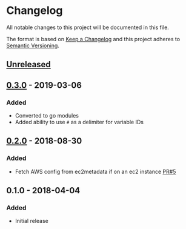 # Changelog
All notable changes to this project will be documented in this file.

The format is based on [Keep a Changelog](http://keepachangelog.com/en/1.0.0/)
and this project adheres to [Semantic Versioning](http://semver.org/spec/v2.0.0.html).

## [Unreleased]

## [0.3.0] - 2019-03-06
### Added
- Converted to go modules
- Added ability to use `#` as a delimiter for variable IDs

## [0.2.0] - 2018-08-30
### Added
- Fetch AWS config from ec2metadata if on an ec2 instance [PR#5](https://github.com/cyberark/summon-aws-secrets/pull/5)

## 0.1.0 - 2018-04-04
### Added
- Initial release

[Unreleased]: https://github.com/cyberark/conjur-api-go/compare/v0.3.0...HEAD
[0.3.0]: https://github.com/cyberark/conjur-api-go/compare/v0.2.0...v0.3.0
[0.2.0]: https://github.com/cyberark/conjur-api-go/compare/v0.1.0...v0.2.0
